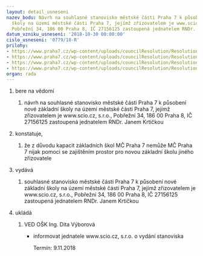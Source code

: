 ```yaml
---
layout: detail_usneseni
nazev_bodu: Návrh na souhlasné stanovisko městské části Praha 7 k působení nové základní
  školy na území městské části Praha 7, jejímž zřizovatelem je www.scio.cz, s.r.o.,
  Pobřežní 34, 186 00 Praha 8, IČ 27156125 zastoupená jednatelem RNDr. Janem Krtičkou
datum_vzniku_usneseni: '2018-10-30 00:00:00'
cislo_usneseni: '0779/18-R'
prilohy:
- https://www.praha7.cz/wp-content/uploads/councilResolution/Resolutions/30323/export/Duvodovazprava~402464.docx
- https://www.praha7.cz/wp-content/uploads/councilResolution/Resolutions/30323/export/ZadostScioskola~402463.pdf
- https://www.praha7.cz/wp-content/uploads/councilResolution/Resolutions/30323/export/VypisOR~402462.pdf
- https://www.praha7.cz/wp-content/uploads/councilResolution/Resolutions/30323/export/export~402620.pdf
organ: rada
---
```

<ol id="urzList" class="urzList_view"><li class="urzClass1" id=""><span name="1">bere na vědomí</span><ol class="urzOlClass decimal "><li class="urzClass2" id="" style="text-align: left;"><span><p>návrh na souhlasné stanovisko městské části Praha 7 k působení nové základní školy na území městské části Praha 7, jejímž zřizovatelem je www.scio.cz, s.r.o., Pobřežní 34, 186 00 Praha 8, IČ 27156125 zastoupená jednatelem RNDr. Janem Krtičkou</p></span></li></ol></li><li class="urzClass1" id=""><span name="50">konstatuje,</span><ol class="urzOlClass decimal "><li class="urzClass2" id="" style="text-align: left;"><span><p>že z důvodu kapacit základních škol MČ Praha 7 nemůže MČ Praha 7 nijak pomoci se zajištěním prostor pro novou základní školu jiného zřizovatele</p></span></li></ol></li><li class="urzClass1" id=""><span name="35">vydává</span><ol class="urzOlClass decimal "><li class="urzClass2" id="" style="text-align: left;"><span><p>souhlasné stanovisko městské části Praha 7 k působení nové základní školy na území městské části Praha 7, jejímž zřizovatelem je www.scio.cz, s.r.o., Pobřežní 34, 186 00 Praha 8, IČ 27156125 zastoupená jednatelem RNDr. Janem Krtičkou</p></span></li></ol></li><li class="urzClass1" id="urzUkoly"><span name="1">ukládá</span><ol class="urzOlClass"><li class="urzClass2"><span><p>VED OŠK Ing. Dita Výborová</p></span><ul class="urzUlClass"><li class="urzClass3"><span><p>informovat jednatele www.scio.cz, s.r.o. o vydání stanoviska</p></span><span class="urzUkolTermin">  Termín:&nbsp;9.11.2018</span></li></ul></li></ol></li></ol>
